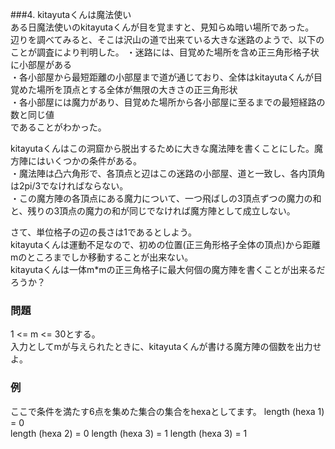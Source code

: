 ###4. kitayutaくんは魔法使い  
ある日魔法使いのkitayutaくんが目を覚ますと、見知らぬ暗い場所であった。  
辺りを調べてみると、そこは沢山の道で出来ている大きな迷路のようで、以下のことが調査により判明した。   ・迷路には、目覚めた場所を含め正三角形格子状に小部屋がある  
・各小部屋から最短距離の小部屋まで道が通じており、全体はkitayutaくんが目覚めた場所を頂点とする全体が無限の大きさの正三角形状  
・各小部屋には魔力があり、目覚めた場所から各小部屋に至るまでの最短経路の数と同じ値  
であることがわかった。  

  
kitayutaくんはこの洞窟から脱出するために大きな魔法陣を書くことにした。魔方陣にはいくつかの条件がある。  
・魔法陣は凸六角形で、各頂点と辺はこの迷路の小部屋、道と一致し、各内頂角は2pi/3でなければならない。  
・この魔方陣の各頂点にある魔力について、一つ飛ばしの3頂点ずつの魔力の和と、残りの3頂点の魔力の和が同じでなければ魔方陣として成立しない。  
  
さて、単位格子の辺の長さは1であるとしよう。  
kitayutaくんは運動不足なので、初めの位置(正三角形格子全体の頂点)から距離mのところまでしか移動することが出来ない。  
kitayutaくんは一体m*mの正三角格子に最大何個の魔方陣を書くことが出来るだろうか？  

### 問題
1 <= m <= 30とする。  
入力としてmが与えられたときに、kitayutaくんが書ける魔方陣の個数を出力せよ。
  
### 例  
ここで条件を満たす6点を集めた集合の集合をhexaとしてます。
length (hexa 1) = 0  
length (hexa 2) = 0
length (hexa 3) = 1
length (hexa 3) = 1
